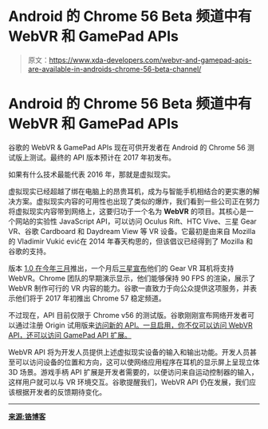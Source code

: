 # Android 的 Chrome 56 Beta 频道中有 WebVR 和 GamePad APIs

> 原文：<https://www.xda-developers.com/webvr-and-gamepad-apis-are-available-in-androids-chrome-56-beta-channel/>

# Android 的 Chrome 56 Beta 频道中有 WebVR 和 GamePad APIs

谷歌的 WebVR & GamePad APIs 现在可供开发者在 Android 的 Chrome 56 测试版上测试。最终的 API 版本预计在 2017 年初发布。

如果有什么技术最能代表 2016 年，那就是虚拟现实。

虚拟现实已经超越了绑在电脑上的昂贵耳机，成为与智能手机相结合的更实惠的解决方案。虚拟现实内容的可用性也出现了类似的爆炸，我们看到一些公司正在努力将虚拟现实内容带到网络上，这要归功于一个名为 **WebVR** 的项目。其核心是一个网站的实验性 JavaScript API，可以访问 Oculus Rift、HTC Vive、三星 Gear VR、谷歌 Cardboard 和 Daydream View 等 VR 设备。它最初是由来自 Mozilla 的 Vladimir Vukić ević在 2014 年春天构思的，但该倡议已经得到了 Mozilla 和谷歌的支持。

版本 [1.0 在今年三月](https://www.xda-developers.com/xda-external-link/mozilla-introduces-vr-api-for-web-browsers/)推出，一个月后[三星宣布](https://www.xda-developers.com/xda-external-link/samsung-brings-webvr-support-to-the-gear-vr/)他们的 Gear VR 耳机将支持 WebVR。Chrome 团队的早期演示显示，他们能够保持 90 FPS 的渲染，展示了 WebVR 制作可行的 VR 内容的能力。谷歌一直致力于向公众提供这项服务，并表示他们将于 2017 年初推出 Chrome 57 稳定频道。

不过现在，API 目前仅限于 Chrome v56 的测试版。谷歌刚刚宣布网络开发者可以通过注册 Origin 试用版来[访问新的 API。一旦启用，你不仅可以访问 WebVR API，还可以访问 GamePad API 扩展。](https://github.com/jpchase/OriginTrials/blob/gh-pages/developer-guide.md)

WebVR API 将为开发人员提供上述虚拟现实设备的输入和输出功能。开发人员甚至可以访问设备的位置和方向，这可以使网络应用程序在耳机的显示屏上呈现立体 3D 场景。游戏手柄 API 扩展是开发者需要的，以便访问来自运动控制器的输入，这样用户就可以与 VR 环境交互。谷歌提醒我们，WebVR API 仍在发展，我们应该根据开发者的反馈期待变化。

* * *

[**来源:铬博客**](https://blog.chromium.org/2016/12/introducing-webvr-api-in-chrome-for.html)
